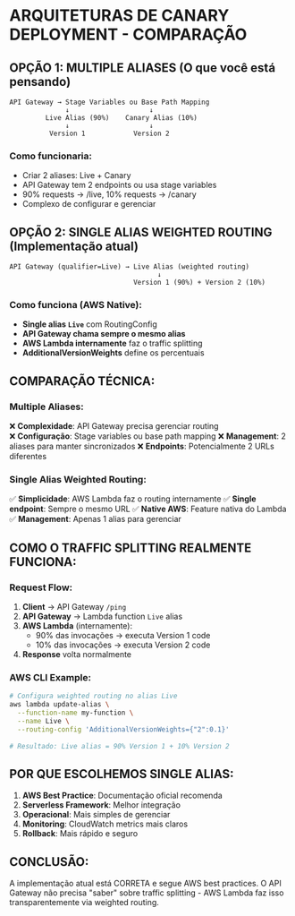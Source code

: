 # ARQUITETURAS DE CANARY DEPLOYMENT - COMPARAÇÃO

## OPÇÃO 1: MULTIPLE ALIASES (O que você está pensando)
```
API Gateway → Stage Variables ou Base Path Mapping
              ↓                    ↓
         Live Alias (90%)    Canary Alias (10%)
              ↓                    ↓
          Version 1            Version 2
```

### Como funcionaria:
- Criar 2 aliases: Live + Canary
- API Gateway tem 2 endpoints ou usa stage variables
- 90% requests → /live, 10% requests → /canary
- Complexo de configurar e gerenciar

## OPÇÃO 2: SINGLE ALIAS WEIGHTED ROUTING (Implementação atual)
```
API Gateway (qualifier=Live) → Live Alias (weighted routing)
                                     ↓
                               Version 1 (90%) + Version 2 (10%)
```

### Como funciona (AWS Native):
- **Single alias `Live`** com RoutingConfig
- **API Gateway chama sempre o mesmo alias**
- **AWS Lambda internamente** faz o traffic splitting
- **AdditionalVersionWeights** define os percentuais

## COMPARAÇÃO TÉCNICA:

### Multiple Aliases:
❌ **Complexidade**: API Gateway precisa gerenciar routing  
❌ **Configuração**: Stage variables ou base path mapping
❌ **Management**: 2 aliases para manter sincronizados
❌ **Endpoints**: Potencialmente 2 URLs diferentes

### Single Alias Weighted Routing:
✅ **Simplicidade**: AWS Lambda faz o routing internamente
✅ **Single endpoint**: Sempre o mesmo URL
✅ **Native AWS**: Feature nativa do Lambda
✅ **Management**: Apenas 1 alias para gerenciar

## COMO O TRAFFIC SPLITTING REALMENTE FUNCIONA:

### Request Flow:
1. **Client** → API Gateway `/ping`
2. **API Gateway** → Lambda function `Live` alias
3. **AWS Lambda** (internamente):
   - 90% das invocações → executa Version 1 code
   - 10% das invocações → executa Version 2 code
4. **Response** volta normalmente

### AWS CLI Example:
```bash
# Configura weighted routing no alias Live
aws lambda update-alias \
  --function-name my-function \
  --name Live \
  --routing-config 'AdditionalVersionWeights={"2":0.1}'
  
# Resultado: Live alias = 90% Version 1 + 10% Version 2
```

## POR QUE ESCOLHEMOS SINGLE ALIAS:

1. **AWS Best Practice**: Documentação oficial recomenda
2. **Serverless Framework**: Melhor integração  
3. **Operacional**: Mais simples de gerenciar
4. **Monitoring**: CloudWatch metrics mais claros
5. **Rollback**: Mais rápido e seguro

## CONCLUSÃO:
A implementação atual está CORRETA e segue AWS best practices.
O API Gateway não precisa "saber" sobre traffic splitting - 
AWS Lambda faz isso transparentemente via weighted routing.